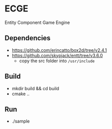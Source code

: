 # ECGE
Entity Component Game Engine

## Dependencies

* https://github.com/erincatto/box2d/tree/v2.4.1   
* https://github.com/skypjack/entt/tree/v3.6.0
    * copy the src folder into `/usr/include`
  
## Build

* mkdir build && cd build
* cmake ..

## Run

* ./sample